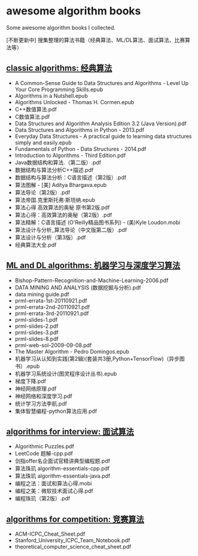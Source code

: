 # awesome algorithm books
Some awesome algorithm books I collected.

[不断更新中] 搜集整理的算法书籍（经典算法、ML/DL算法、面试算法、比赛算法等） 

## [classic algorithms: 经典算法](https://github.com/bat67/awesome-algorithm-books/tree/master/classic%20algorithms)

* A Common-Sense Guide to Data Structures and Algorithms - Level Up Your Core Programming Skills.epub
* Algorithms in a Nutshell.epub
* Algorithms Unlocked - Thomas H. Cormen.epub
* C++数值算法.pdf
* C数值算法.pdf
* Data Structures and Algorithm Analysis Edition 3.2 (Java Version).pdf
* Data Structures and Algorithms in Python - 2013.pdf
* Everyday Data Structures - A practical guide to learning data structures simply and easily.epub
* Fundamentals of Python - Data Structures - 2014.pdf
* Introduction to Algorithms - Third Edition.pdf
* Java数据结构和算法.（第二版）.pdf
* 数据结构与算法分析C++描述.pdf
* 数据结构与算法分析：C语言描述（第2版）.pdf
* 算法图解 - [美] Aditya Bhargava.epub
* 算法导论（第2版）.pdf
* 算法帝国.克里斯托弗·斯坦纳.epub
* 算法心得 高效算法的奥秘 原书第2版.pdf
* 算法心得：高效算法的奥秘（第2版）.pdf
* 算法精解：C语言描述 (O'Reilly精品图书系列) - (美)Kyle Loudon.mobi
* 算法设计与分析_算法导论（中文版第二版）.pdf
* 算法设计与分析（第3版）.pdf
* 经典算法大全.pdf

## [ML and DL algorithms: 机器学习与深度学习算法](https://github.com/bat67/awesome-algorithm-books/tree/master/ML%20and%20DL%20algorithms)

* Bishop-Pattern-Recognition-and-Machine-Learning-2006.pdf
* DATA MINING AND ANALYSIS (数据挖掘与分析).pdf
* data mining guide.pdf
* prml-errata-1st-20110921.pdf
* prml-errata-2nd-20110921.pdf
* prml-errata-3rd-20110921.pdf
* prml-slides-1.pdf
* prml-slides-2.pdf
* prml-slides-3.pdf
* prml-slides-8.pdf
* prml-web-sol-2009-09-08.pdf
* The Master Algorithm - Pedro Domingos.epub
* 机器学习从认知到实践(第2辑)(套装共3册,Python+TensorFlow)（异步图书）.epub
* 机器学习系统设计(图灵程序设计丛书).epub
* 梯度下降.pdf
* 神经网络原理.pdf
* 神经网络和深度学习.pdf
* 统计学习方法李航.pdf
* 集体智慧编程-python算法应用.pdf

## [algorithms for interview: 面试算法](https://github.com/bat67/awesome-algorithm-books/tree/master/interview)

* Algorithmic Puzzles.pdf
* LeetCode 题解-cpp.pdf
* 剑指offer名企面试官精讲典型编程题.pdf
* 算法珠玑 algorithm-essentials-cpp.pdf
* 算法珠玑 algorithm-essentials-java.pdf
* 编程之法：面试和算法心得.mobi
* 编程之美：微软技术面试心得.pdf
* 编程珠玑（第2版）.pdf

## [algorithms for competition: 竞赛算法](https://github.com/bat67/awesome-algorithm-books/tree/master/competition)

* ACM-ICPC_Cheat_Sheet.pdf
* Stanford_University_ICPC_Team_Notebook.pdf
* theoretical_computer_science_cheat_sheet.pdf